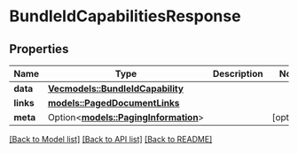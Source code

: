 # BundleIdCapabilitiesResponse

## Properties

Name | Type | Description | Notes
------------ | ------------- | ------------- | -------------
**data** | [**Vec<models::BundleIdCapability>**](BundleIdCapability.md) |  | 
**links** | [**models::PagedDocumentLinks**](PagedDocumentLinks.md) |  | 
**meta** | Option<[**models::PagingInformation**](PagingInformation.md)> |  | [optional]

[[Back to Model list]](../README.md#documentation-for-models) [[Back to API list]](../README.md#documentation-for-api-endpoints) [[Back to README]](../README.md)


